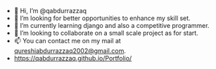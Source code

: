 - 👋 Hi, I’m @qabdurrazzaq
- 👀 I’m looking for better opportunities to enhance my skill set.
- 🌱 I’m currently learning django and also a competitive programmer.
- 💞️ I’m looking to collaborate on a small scale project as for start.
- 📫 You can contact me on my mail at qureshiabdurrazzaq2002@gmail.com.
- https://qabdurrazzaq.github.io/Portfolio/
<!---
qabdurrazzaq/qabdurrazzaq is a ✨ special ✨ repository because its `README.md` (this file) appears on your GitHub profile.
You can click the Preview link to take a look at your changes.
--->
